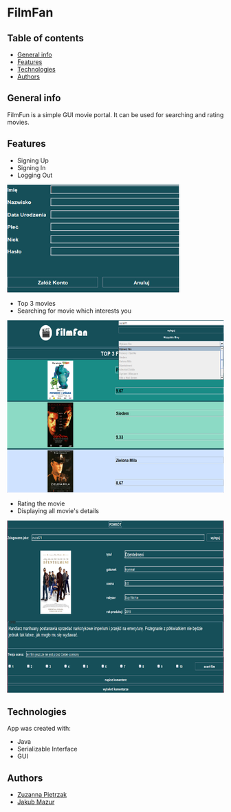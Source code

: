 # FilmFan

## Table of contents
* [General info](#general-info)
* [Features](#features)
* [Technologies](#technologies)
* [Authors](#authors)

## General info
FilmFun is a simple GUI movie portal. It can be used for searching and rating movies.

## Features
- Signing Up 
- Signing In
- Logging Out

<img src="./images/register.png" data-canonical-src="./images/register.png" width="400" height="250"/>

- Top 3 movies
- Searching for movie which interests you

<img src="./images/main.png" data-canonical-src="./images/main.png" width="650" height="400"/>

- Rating the movie
- Displaying all movie's details

<img src="./images/movie.png" data-canonical-src="./images/movie.png" width="650" height="400"/>

## Technologies
App was created with:
- Java 
- Serializable Interface 
- GUI

## Authors 
- [Zuzanna Pietrzak](https://github.com/zuza571)
- [Jakub Mazur](https://github.com/JakubMazur965)
